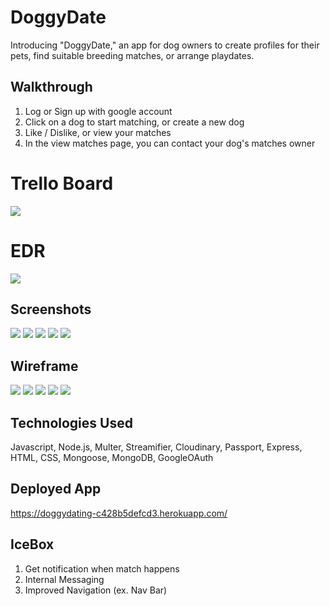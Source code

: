 # DoggyDate
Introducing "DoggyDate," an app for dog owners to create profiles for their pets, find suitable breeding matches, or arrange playdates.

## Walkthrough
1. Log or Sign up with google account
2. Click on a dog to start matching, or create a new dog
3. Like / Dislike, or view your matches
4. In the view matches page, you can contact your dog's matches owner

# Trello Board
![](public/edr-trello/trello.png)

# EDR
![](public/edr-trello/edr.png)

## Screenshots
![](public/screenshots/home-page.png)
![](public/screenshots/owner-page.png)
![](public/screenshots/add-page.png)
![](public/screenshots/update-page.png)
![](public/screenshots/matching-page.png)
## Wireframe
![](./public/wireframes/Wireframe1.jpg)
![](./public/wireframes/Wireframe2.jpg)
![](./public/wireframes/Wireframe3.jpg)
![](./public/wireframes/Wireframe4.jpg)
![](./public/wireframes/Wireframe5.jpg)

## Technologies Used
Javascript, Node.js, Multer, Streamifier, Cloudinary, Passport, Express, HTML, CSS, Mongoose, MongoDB, GoogleOAuth

## Deployed App
https://doggydating-c428b5defcd3.herokuapp.com/

## IceBox
1. Get notification when match happens
2. Internal Messaging
3. Improved Navigation (ex. Nav Bar)
